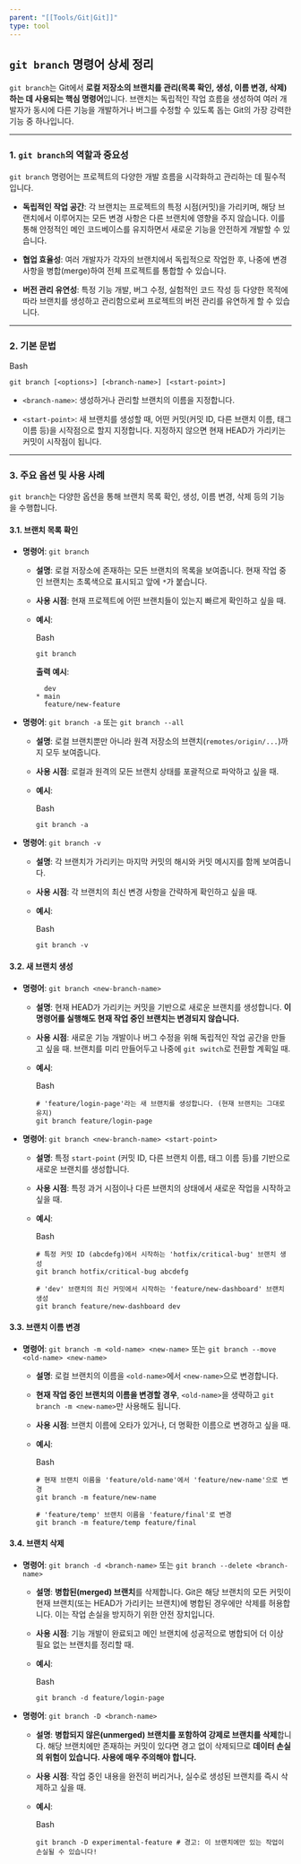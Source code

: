 ```yaml
---
parent: "[[Tools/Git|Git]]"
type: tool
---
```

## `git branch` 명령어 상세 정리

`git branch`는 Git에서 **로컬 저장소의 브랜치를 관리(목록 확인, 생성, 이름 변경, 삭제)하는 데 사용되는 핵심 명령어**입니다. 브랜치는 독립적인 작업 흐름을 생성하여 여러 개발자가 동시에 다른 기능을 개발하거나 버그를 수정할 수 있도록 돕는 Git의 가장 강력한 기능 중 하나입니다.

---

### 1. `git branch`의 역할과 중요성

`git branch` 명령어는 프로젝트의 다양한 개발 흐름을 시각화하고 관리하는 데 필수적입니다.

- **독립적인 작업 공간**: 각 브랜치는 프로젝트의 특정 시점(커밋)을 가리키며, 해당 브랜치에서 이루어지는 모든 변경 사항은 다른 브랜치에 영향을 주지 않습니다. 이를 통해 안정적인 메인 코드베이스를 유지하면서 새로운 기능을 안전하게 개발할 수 있습니다.
    
- **협업 효율성**: 여러 개발자가 각자의 브랜치에서 독립적으로 작업한 후, 나중에 변경 사항을 병합(merge)하여 전체 프로젝트를 통합할 수 있습니다.
    
- **버전 관리 유연성**: 특정 기능 개발, 버그 수정, 실험적인 코드 작성 등 다양한 목적에 따라 브랜치를 생성하고 관리함으로써 프로젝트의 버전 관리를 유연하게 할 수 있습니다.
    

---

### 2. 기본 문법

Bash

```
git branch [<options>] [<branch-name>] [<start-point>]
```

- `<branch-name>`: 생성하거나 관리할 브랜치의 이름을 지정합니다.
    
- `<start-point>`: 새 브랜치를 생성할 때, 어떤 커밋(커밋 ID, 다른 브랜치 이름, 태그 이름 등)을 시작점으로 할지 지정합니다. 지정하지 않으면 현재 HEAD가 가리키는 커밋이 시작점이 됩니다.
    

---

### 3. 주요 옵션 및 사용 사례

`git branch`는 다양한 옵션을 통해 브랜치 목록 확인, 생성, 이름 변경, 삭제 등의 기능을 수행합니다.

#### 3.1. 브랜치 목록 확인

- **명령어**: `git branch`
    
    - **설명**: 로컬 저장소에 존재하는 모든 브랜치의 목록을 보여줍니다. 현재 작업 중인 브랜치는 초록색으로 표시되고 앞에 `*`가 붙습니다.
        
    - **사용 시점**: 현재 프로젝트에 어떤 브랜치들이 있는지 빠르게 확인하고 싶을 때.
        
    - **예시**:
        
        Bash
        
        ```
        git branch
        ```
        
        **출력 예시**:
        
        ```
          dev
        * main
          feature/new-feature
        ```
        
- **명령어**: `git branch -a` 또는 `git branch --all`
    
    - **설명**: 로컬 브랜치뿐만 아니라 원격 저장소의 브랜치(`remotes/origin/...`)까지 모두 보여줍니다.
        
    - **사용 시점**: 로컬과 원격의 모든 브랜치 상태를 포괄적으로 파악하고 싶을 때.
        
    - **예시**:
        
        Bash
        
        ```
        git branch -a
        ```
        
- **명령어**: `git branch -v`
    
    - **설명**: 각 브랜치가 가리키는 마지막 커밋의 해시와 커밋 메시지를 함께 보여줍니다.
        
    - **사용 시점**: 각 브랜치의 최신 변경 사항을 간략하게 확인하고 싶을 때.
        
    - **예시**:
        
        Bash
        
        ```
        git branch -v
        ```
        

#### 3.2. 새 브랜치 생성

- **명령어**: `git branch <new-branch-name>`
    
    - **설명**: 현재 HEAD가 가리키는 커밋을 기반으로 새로운 브랜치를 생성합니다. **이 명령어를 실행해도 현재 작업 중인 브랜치는 변경되지 않습니다.**
        
    - **사용 시점**: 새로운 기능 개발이나 버그 수정을 위해 독립적인 작업 공간을 만들고 싶을 때. 브랜치를 미리 만들어두고 나중에 `git switch`로 전환할 계획일 때.
        
    - **예시**:
        
        Bash
        
        ```
        # 'feature/login-page'라는 새 브랜치를 생성합니다. (현재 브랜치는 그대로 유지)
        git branch feature/login-page
        ```
        
- **명령어**: `git branch <new-branch-name> <start-point>`
    
    - **설명**: 특정 `start-point` (커밋 ID, 다른 브랜치 이름, 태그 이름 등)를 기반으로 새로운 브랜치를 생성합니다.
        
    - **사용 시점**: 특정 과거 시점이나 다른 브랜치의 상태에서 새로운 작업을 시작하고 싶을 때.
        
    - **예시**:
        
        Bash
        
        ```
        # 특정 커밋 ID (abcdefg)에서 시작하는 'hotfix/critical-bug' 브랜치 생성
        git branch hotfix/critical-bug abcdefg
        
        # 'dev' 브랜치의 최신 커밋에서 시작하는 'feature/new-dashboard' 브랜치 생성
        git branch feature/new-dashboard dev
        ```
        

#### 3.3. 브랜치 이름 변경

- **명령어**: `git branch -m <old-name> <new-name>` 또는 `git branch --move <old-name> <new-name>`
    
    - **설명**: 로컬 브랜치의 이름을 `<old-name>`에서 `<new-name>`으로 변경합니다.
        
    - **현재 작업 중인 브랜치의 이름을 변경할 경우**, `<old-name>`을 생략하고 `git branch -m <new-name>`만 사용해도 됩니다.
        
    - **사용 시점**: 브랜치 이름에 오타가 있거나, 더 명확한 이름으로 변경하고 싶을 때.
        
    - **예시**:
        
        Bash
        
        ```
        # 현재 브랜치 이름을 'feature/old-name'에서 'feature/new-name'으로 변경
        git branch -m feature/new-name
        
        # 'feature/temp' 브랜치 이름을 'feature/final'로 변경
        git branch -m feature/temp feature/final
        ```
        

#### 3.4. 브랜치 삭제

- **명령어**: `git branch -d <branch-name>` 또는 `git branch --delete <branch-name>`
    
    - **설명**: **병합된(merged) 브랜치**를 삭제합니다. Git은 해당 브랜치의 모든 커밋이 현재 브랜치(또는 HEAD가 가리키는 브랜치)에 병합된 경우에만 삭제를 허용합니다. 이는 작업 손실을 방지하기 위한 안전 장치입니다.
        
    - **사용 시점**: 기능 개발이 완료되고 메인 브랜치에 성공적으로 병합되어 더 이상 필요 없는 브랜치를 정리할 때.
        
    - **예시**:
        
        Bash
        
        ```
        git branch -d feature/login-page
        ```
        
- **명령어**: `git branch -D <branch-name>`
    
    - **설명**: **병합되지 않은(unmerged) 브랜치를 포함하여 강제로 브랜치를 삭제**합니다. 해당 브랜치에만 존재하는 커밋이 있다면 경고 없이 삭제되므로 **데이터 손실의 위험이 있습니다. 사용에 매우 주의해야 합니다.**
        
    - **사용 시점**: 작업 중인 내용을 완전히 버리거나, 실수로 생성된 브랜치를 즉시 삭제하고 싶을 때.
        
    - **예시**:
        
        Bash
        
        ```
        git branch -D experimental-feature # 경고: 이 브랜치에만 있는 작업이 손실될 수 있습니다!
        ```